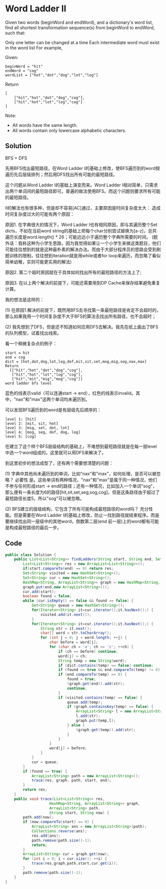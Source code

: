 # Word Ladder II

Given two words (beginWord and endWord), and a dictionary's word list, find all shortest transformation sequence(s) from beginWord to endWord, such that:

Only one letter can be changed at a time
Each intermediate word must exist in the word list
For example,

Given:

    beginWord = "hit"
    endWord = "cog"
    wordList = ["hot","dot","dog","lot","log"]

Return

    [
        ["hit","hot","dot","dog","cog"],
        ["hit","hot","lot","log","cog"]
    ]

Note:

+ All words have the same length.
+ All words contain only lowercase alphabetic characters.

## Solution

BFS + DFS

先用BFS找出最短路径，在Word Ladder I的基础上修改，使BFS遍历到的word按遍历先后层级排列；然后用DFS找出所有可能的最短路径。
 
这个问题从Word Ladder I的基础上演变而来。Word Ladder I相对简单，只需求出两个单词间的最短路径即可。普遍的做法使用BFS。而这个问题则要求所有可能的最短路径。

II的解法也有很多种，但是却不容易[AC]通过，主要原因是时间复杂度太大： 造成时间复杂度过大的可能有两个原因：

原因1. 在字典很大的情况下，Word Ladder I也有相同原因，即与其遍历整个Set<String> dicts，不如在当前word string的基础上把每个char分别尝试替换为[a-z]，总共遍历长度是word.length() * 26；可能远远小于遍历整个字典所需要的时间。 
(题外话：我称这种为小学生思路，因为我觉得如果让一个小学生来做这类题目，他们可能往往想到的就是这种最朴素的解决办法。而由于大部分程序员的思路会受到刷题训练的限制，往往想到iteration就是用while或者for loop来遍历，而忽略了看似简单幼稚，实则可能更实用的解法)

原因2. 第二个超时原因就在于具体如何找出所有的最短路径的方法上了;

原因3. 在以上两个解决的前提下，可能还需要用到DP Cache来保存结果避免重复计算。

我的想法是这样的：

(1) 在原因1.解决的前提下，既然用BFS去寻找第一条最短路径是肯定不会超时的，那么如果我用一个时间复杂度不大于BFS的算法去找出所有路径，也不会超时；

(2) 我先想到了DFS，但是还不知道如何应用DFS去解决。我先在纸上画出了BFS的队列模型，试着找出线索。

看一个稍微复杂点的例子：

    start = hit
    end = cog
    dict = [hot,dot,dog,lot,log,dof,mit,sit,set,mog,mig,seg,nax,max]
    Return
      [["hit","hot","dot","dog","cog"],
       ["hit","hot","lot","log","cog"],
       ["hit","mit","mig","mog","cog"]]
    word ladder bfs level

蓝色的线表示valid（可以连通start -> end），红色的线表示invalid。其中，"nax"和"max"这两个单词均未遍历到。

可以发现BFS遍历到的word是有层级先后顺序的：

    level 1: [hit] 
    level 2: [mit, sit, hot] 
    level 3: [mig, set, dot, lot] 
    level 4: [mog, seg, dof, dog, log] 
    level 5: [cog]

在建立了这个样个BFS层级结构的基础上，不难想到最短路径就是在每一层level中选一个word组成的。这里就可以用DFS来解决了。

到这里初步的想法成型了，还有两个需要想清楚的问题：

(1) 字典中其他尚未遍历到的单词，比如"nax"和"max"，如何处理，是否可以被忽略？ 必要性 
是。这些单词有两种情况，"nax"和"max"是属于同一种情况，他们不参与任何形成start -> end的路径；还有一种情况，比如加入一个单词"sog"，那么便有一条长度为6的路径[hit,sit,set,seg,sog,cog]，但是这条路径由于超过了最短路径长度5，所以"sog"可以被忽略。

(2) BFS建立的层级结构，它包含了所有可能构成最短路径的word吗？ 充分性 
能。但是需要在Word Ladder I的基础上修改，防止一找到路径就结束程序。而是要继续找出同一层级中的其他word，倒数第二层(end 前一层)上的word都有可能是构成最短路径的最后一步。

## Code

```java
public class Solution {
    public List<List<String>> findLadders(String start, String end, Set<String> dict) {
        List<List<String>> res = new ArrayList<List<String>>();
        if(start.compareTo(end) == 0) return res;
        Set<String> visited = new HashSet<String>();
        Set<String> cur = new HashSet<String>();
        HashMap<String, ArrayList<String>> graph = new HashMap<String, ArrayList<String>>();
        graph.put(end,new ArrayList<String>());
        cur.add(start);
        boolean found = false;
        while (cur.isEmpty() == false && found == false) {
            Set<String> queue = new HashSet<String>();
            for(Iterator<String> it=cur.iterator();it.hasNext();) {
                visited.add(it.next());
            }
            for(Iterator<String> it=cur.iterator();it.hasNext();) {
                String str = it.next();
                char[] word = str.toCharArray();
                for (int j = 0; j < word.length; ++j) {
                    char before = word[j];
                    for (char ch = 'a'; ch <= 'z'; ++ch) {
                        if (ch == before) continue;
                        word[j] = ch;
                        String temp = new String(word);
                        if (dict.contains(temp) == false) continue;
                        if (found == true && end.compareTo(temp) != 0) continue;
                        if (end.compareTo(temp) == 0) {
                            found = true;
                            (graph.get(end)).add(str);
                            continue;
                        }
                        if (visited.contains(temp) == false) {
                            queue.add(temp);
                            if (graph.containsKey(temp) == false) {
                                ArrayList<String> l = new ArrayList<String>();
                                l.add(str);
                                graph.put(temp,l);
                            } else {
                                (graph.get(temp)).add(str);
                            }
                        }
                    }
                    word[j] = before;
                }
            }
            cur = queue;
        }
        if (found == true) {
            ArrayList<String> path = new ArrayList<String>();
            trace(res, graph, path, start, end);
        }
        return res;
    }
    public void trace(List<List<String>> res, 
                    HashMap<String, ArrayList<String>> graph,
                    ArrayList<String> path,
                    String start, String now) {
        path.add(now);
        if (now.compareTo(start) == 0) {
            ArrayList<String> ans = new ArrayList<String>(path);
            Collections.reverse(ans);
            res.add(ans);
            path.remove(path.size()-1);
            return;
        }
        ArrayList<String> cur = graph.get(now);
        for (int i = 0; i < cur.size(); ++i) {
            trace(res,graph,path,start,cur.get(i));
        }
        path.remove(path.size()-1);
    }
}
```


